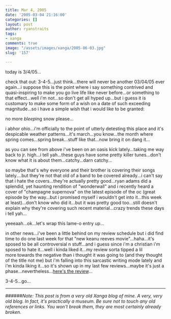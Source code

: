 ```yaml
---
title: Mar 4, 2005
date: '2005-03-04 21:16:00'
categories: []
layout: post
author: ryanstraits
tags:
- xanga
comments: true
image: "/assets/images/xanga/2005-06-03.jpg"
slug: '157'

---
```

today is 3/4/05...

check that out: 3-4-5...just think...there will never be another 03/04/05 ever again...i suppose this is the point where i say something contrived and quasi-inspiring to make you go live life like never before...or something to that effect...well i'm not...so don't get all hyped up...but i guess it is customary to make some form of a wish on a date of such exceeding magnitude...so i have a simple wish that i would like to be granted:

<!-- break -->

no more *bleep*ing snow please...

i abhor ohio...i'm officially to the point of utterly detesting this place and it's despicable weather patterns...it's march...you know...the month where spring comes...spring break...stuff like that...now bring it on dang it...

as you can see from above i've been on an oasis kick lately...taking me way back to jr. high...i tell yah...these guys have some pretty killer tunes...don't know what it is about them...catchy...darn catchy...

so maybe that's why everyone and their brother is covering their songs lately....but they're not that old of a band to be covered already...i can't say that i hate the covers...they're actually pretty good...ryan adams did a splendid, yet haunting rendition of "wonderwall" and i recently heard a cover of "champagne supernova" on the latest episode of the oc (great episode by the way...but i promised myself i wouldn't get into it...this week at least)...don't know who did it...but it was pretty good too...still doesn't explain why they're covering such recent material...crazy trends these days i tell yah...

yeeeaah...ok...let's wrap this lame-o entry up...

in other news...i've been a little behind on my review schedule but i did find time to do one last week for that "new keanu reeves movie"...haha...it's sposed to be all controversial n stuff...and i guess since i'm a christian i'm sposed to hate it...well i kinda liked it...my review sorta tipped a lil more towards the negative than i thought it was going to (and they thought of the title not me) but i'm falling into this sarcastic writing mode lately and i'm kinda liking it...so it's shown up in my last few reviews...maybe it's just a phase...nevertheless...<a href="http://www.the-review.com/archive/02262005/PDF/C05.pdf" target="_new">here's the review</a>...

3-4-5...go...

---

######*Note: This post is from a very old Xanga blog of mine. A very, very old blog. In fact, it's practically a museum. Be sure not to touch any old references or links. You won't break them, they are most certainly already broken.*
